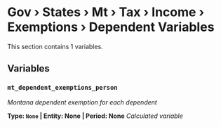 # Gov › States › Mt › Tax › Income › Exemptions › Dependent Variables

This section contains 1 variables.

## Variables

### `mt_dependent_exemptions_person`
*Montana dependent exemption for each dependent*

**Type: `None` | Entity: None | Period: None**
*Calculated variable*
